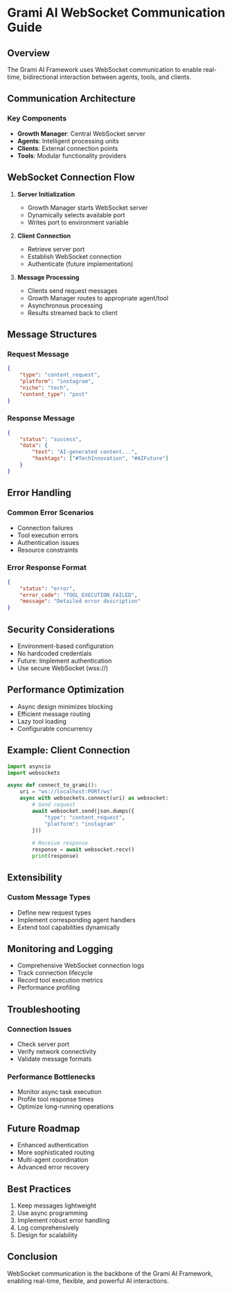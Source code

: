 # Grami AI WebSocket Communication Guide

## Overview

The Grami AI Framework uses WebSocket communication to enable real-time, bidirectional interaction between agents, tools, and clients.

## Communication Architecture

### Key Components
- **Growth Manager**: Central WebSocket server
- **Agents**: Intelligent processing units
- **Clients**: External connection points
- **Tools**: Modular functionality providers

## WebSocket Connection Flow

1. **Server Initialization**
   - Growth Manager starts WebSocket server
   - Dynamically selects available port
   - Writes port to environment variable

2. **Client Connection**
   - Retrieve server port
   - Establish WebSocket connection
   - Authenticate (future implementation)

3. **Message Processing**
   - Clients send request messages
   - Growth Manager routes to appropriate agent/tool
   - Asynchronous processing
   - Results streamed back to client

## Message Structures

### Request Message
```json
{
    "type": "content_request",
    "platform": "instagram",
    "niche": "tech",
    "content_type": "post"
}
```

### Response Message
```json
{
    "status": "success",
    "data": {
        "text": "AI-generated content...",
        "hashtags": ["#TechInnovation", "#AIFuture"]
    }
}
```

## Error Handling

### Common Error Scenarios
- Connection failures
- Tool execution errors
- Authentication issues
- Resource constraints

### Error Response Format
```json
{
    "status": "error",
    "error_code": "TOOL_EXECUTION_FAILED",
    "message": "Detailed error description"
}
```

## Security Considerations

- Environment-based configuration
- No hardcoded credentials
- Future: Implement authentication
- Use secure WebSocket (wss://)

## Performance Optimization

- Async design minimizes blocking
- Efficient message routing
- Lazy tool loading
- Configurable concurrency

## Example: Client Connection

```python
import asyncio
import websockets

async def connect_to_grami():
    uri = "ws://localhost:PORT/ws"
    async with websockets.connect(uri) as websocket:
        # Send request
        await websocket.send(json.dumps({
            "type": "content_request",
            "platform": "instagram"
        }))
        
        # Receive response
        response = await websocket.recv()
        print(response)
```

## Extensibility

### Custom Message Types
- Define new request types
- Implement corresponding agent handlers
- Extend tool capabilities dynamically

## Monitoring and Logging

- Comprehensive WebSocket connection logs
- Track connection lifecycle
- Record tool execution metrics
- Performance profiling

## Troubleshooting

### Connection Issues
- Check server port
- Verify network connectivity
- Validate message formats

### Performance Bottlenecks
- Monitor async task execution
- Profile tool response times
- Optimize long-running operations

## Future Roadmap

- Enhanced authentication
- More sophisticated routing
- Multi-agent coordination
- Advanced error recovery

## Best Practices

1. Keep messages lightweight
2. Use async programming
3. Implement robust error handling
4. Log comprehensively
5. Design for scalability

## Conclusion

WebSocket communication is the backbone of the Grami AI Framework, enabling real-time, flexible, and powerful AI interactions.
